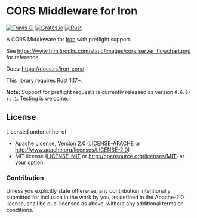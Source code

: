 # CORS Middleware for Iron

[![Travis CI][travis-ci-badge]][travis-ci]
[![Crates.io][crates-io-badge]][crates-io]
[![Rust][rust-badge]][github]

A CORS Middleware for [Iron](http://ironframework.io/) with preflight support.

See https://www.html5rocks.com/static/images/cors_server_flowchart.png for
reference.

Docs: https://docs.rs/iron-cors/

This library requires Rust 1.17+.

**Note:** Support for preflight requests is currently released as version
`0.6.0-rc.1`. Testing is welcome.

## License

Licensed under either of

 * Apache License, Version 2.0 ([LICENSE-APACHE](LICENSE-APACHE) or
   http://www.apache.org/licenses/LICENSE-2.0)
 * MIT license ([LICENSE-MIT](LICENSE-MIT) or
   http://opensource.org/licenses/MIT) at your option.


### Contribution

Unless you explicitly state otherwise, any contribution intentionally submitted
for inclusion in the work by you, as defined in the Apache-2.0 license, shall
be dual licensed as above, without any additional terms or conditions.


<!-- Badges -->
[travis-ci]: https://travis-ci.org/dbrgn/iron-cors-rs
[travis-ci-badge]: https://img.shields.io/travis/dbrgn/iron-cors-rs.svg
[crates-io]: https://crates.io/crates/iron-cors
[crates-io-badge]: https://img.shields.io/crates/v/iron-cors.svg
[github]: https://github.com/dbrgn/iron-cors-rs
[rust-badge]: https://img.shields.io/badge/rust-1.17%2B-blue.svg?maxAge=3600
